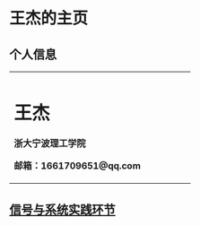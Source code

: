 # 王杰的主页


## 个人信息
<table border="0">
  <tr>
    <td width="75%">
      <h1>王杰</h1>
      <p><b>浙大宁波理工学院<p><b>
      <p><b>邮箱：1661709651@qq.com</b></p>
    </td>
  </tr>
</table>
    
    
## [信号与系统实践环节](https://github.com/chasewang/xinhao)


